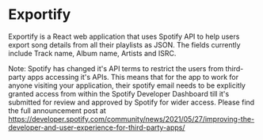 # Exportify
Exportify is a React web application that uses Spotify API to help users export song details from all their playlists as JSON. The fields currently include Track name, Album name, Artists and ISRC.

Note: Spotify has changed it's API terms to restrict the users from third-party apps accessing it's APIs. This means that for the app to work for anyone visiting your application, their spotify email needs to be explicitly granted access from within the Spotify Developer Dashboard till it's submitted for review and approved by Spotify for wider access. Please find the full announcement post at https://developer.spotify.com/community/news/2021/05/27/improving-the-developer-and-user-experience-for-third-party-apps/
